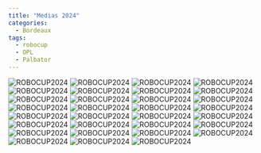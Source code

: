```yaml
---
title: "Medias 2024"
categories:
  - Bordeaux
tags:
  - robocup
  - OPL
  - Palbator
---
```


![ROBOCUP2024](/assets/images/robocup2024/IMG_4603(2).jpg)
![ROBOCUP2024](/assets/images/robocup2024/IMG_4603(2).jpg)
![ROBOCUP2024](/assets/images/robocup2024/IMG_5233.JPG)
![ROBOCUP2024](/assets/images/robocup2024/IMG_5272.JPG)
![ROBOCUP2024](/assets/images/robocup2024/IMG_5282.JPG)
![ROBOCUP2024](/assets/images/robocup2024/IMG_5283.JPG)
![ROBOCUP2024](/assets/images/robocup2024/IMG_5287.JPG)
![ROBOCUP2024](/assets/images/robocup2024/IMG_5296.JPG)
![ROBOCUP2024](/assets/images/robocup2024/IMG_5330.JPG)
![ROBOCUP2024](/assets/images/robocup2024/IMG_5333.JPG)
![ROBOCUP2024](/assets/images/robocup2024/IMG_5376.JPG)
![ROBOCUP2024](/assets/images/robocup2024/IMG_5398.JPG)
![ROBOCUP2024](/assets/images/robocup2024/IMG_5415.JPG)
![ROBOCUP2024](/assets/images/robocup2024/IMG_5434.JPG)
![ROBOCUP2024](/assets/images/robocup2024/IMG_5455.JPG)
![ROBOCUP2024](/assets/images/robocup2024/IMG_5470.JPG)
![ROBOCUP2024](/assets/images/robocup2024/IMG_5496.JPG)
![ROBOCUP2024](/assets/images/robocup2024/IMG_5503.JPG)
![ROBOCUP2024](/assets/images/robocup2024/IMG_5668.JPG)
![ROBOCUP2024](/assets/images/robocup2024/IMG_5694.JPG)
![ROBOCUP2024](/assets/images/robocup2024/IMG_5754.JPG)
![ROBOCUP2024](/assets/images/robocup2024/_MG_9352(2).jpg)
![ROBOCUP2024](/assets/images/robocup2024/_MG_9362(2).jpg)
![ROBOCUP2024](/assets/images/robocup2024/_MG_9415(2).jpg)
![ROBOCUP2024](/assets/images/robocup2024/_MG_9430(2).jpg)
![ROBOCUP2024](/assets/images/robocup2024/_MG_9486(2).jpg)
![ROBOCUP2024](/assets/images/robocup2024/_MG_9513(2).jpg)
![ROBOCUP2024](/assets/images/robocup2024/_MG_9665(2).jpg)
![ROBOCUP2024](/assets/images/robocup2024/_MG_9668(2).jpg)
![ROBOCUP2024](/assets/images/robocup2024/_MG_9703(2).jpg)
![ROBOCUP2024](/assets/images/robocup2024/_MG_9758(2).jpg)
